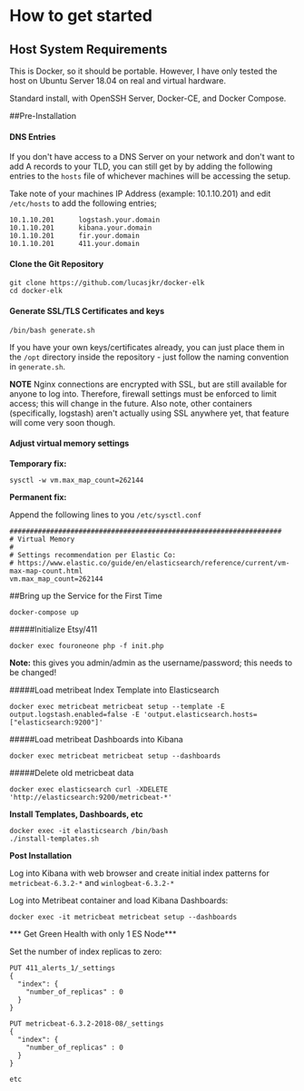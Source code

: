# How to get started

## Host System Requirements

This is Docker, so it should be portable. However, I have only tested the host on Ubuntu Server 18.04 on real and virtual hardware. 

Standard install, with OpenSSH Server, Docker-CE, and Docker Compose.

##Pre-Installation

#### DNS Entries

If you don't have access to a DNS Server on your network and don't want to add A records to your TLD, you can still get by by adding the following entries to the `hosts` file of whichever machines will be accessing the setup.

Take note of your machines IP Address (example: 10.1.10.201) and edit `/etc/hosts` to add the following entries;

```
10.1.10.201      logstash.your.domain
10.1.10.201      kibana.your.domain
10.1.10.201      fir.your.domain
10.1.10.201      411.your.domain

```

#### Clone the Git Repository

```
git clone https://github.com/lucasjkr/docker-elk
cd docker-elk
```

#### Generate SSL/TLS Certificates and keys

```
/bin/bash generate.sh
```

If you have your own keys/certificates already, you can just place them in the `/opt` directory inside the repository - just follow the naming convention in `generate.sh`.

**NOTE** Nginx connections are encrypted with SSL, but are still available for anyone to log into. 
Therefore, firewall settings must be enforced to limit access; this will change in the future.
Also note, other containers (specifically, logstash) aren't actually using SSL anywhere yet, that feature will come very soon though.


#### Adjust virtual memory settings

**Temporary fix:**

```
sysctl -w vm.max_map_count=262144
```

**Permanent fix:**

Append the following lines to you `/etc/sysctl.conf`

```
###################################################################
# Virtual Memory
#
# Settings recommendation per Elastic Co:
# https://www.elastic.co/guide/en/elasticsearch/reference/current/vm-max-map-count.html
vm.max_map_count=262144
```


##Bring up the Service for the First Time
```
docker-compose up
```

#####Initialize Etsy/411
```
docker exec fouroneone php -f init.php
```
**Note:** this gives you admin/admin as the username/password; this needs to be changed!

#####Load metribeat Index Template into Elasticsearch
```
docker exec metricbeat metricbeat setup --template -E output.logstash.enabled=false -E 'output.elasticsearch.hosts=["elasticsearch:9200"]'
```

#####Load metribeat Dashboards into Kibana
```
docker exec metricbeat metricbeat setup --dashboards
```

#####Delete old metricbeat data
```
docker exec elasticsearch curl -XDELETE 'http://elasticsearch:9200/metricbeat-*'
```




**Install Templates, Dashboards, etc**
```
docker exec -it elasticsearch /bin/bash
./install-templates.sh

```


**Post Installation**

Log into Kibana with web browser and create initial index patterns for `metricbeat-6.3.2-*` and
`winlogbeat-6.3.2-*`

Log into Metribeat container and load Kibana Dashboards:

```
docker exec -it metricbeat metricbeat setup --dashboards
```

*** Get Green Health with only 1 ES Node***

Set the number of index replicas to zero:
```
PUT 411_alerts_1/_settings
{
  "index": {
    "number_of_replicas" : 0
  }
}

PUT metricbeat-6.3.2-2018-08/_settings
{
  "index": {
    "number_of_replicas" : 0
  }
}

etc

```